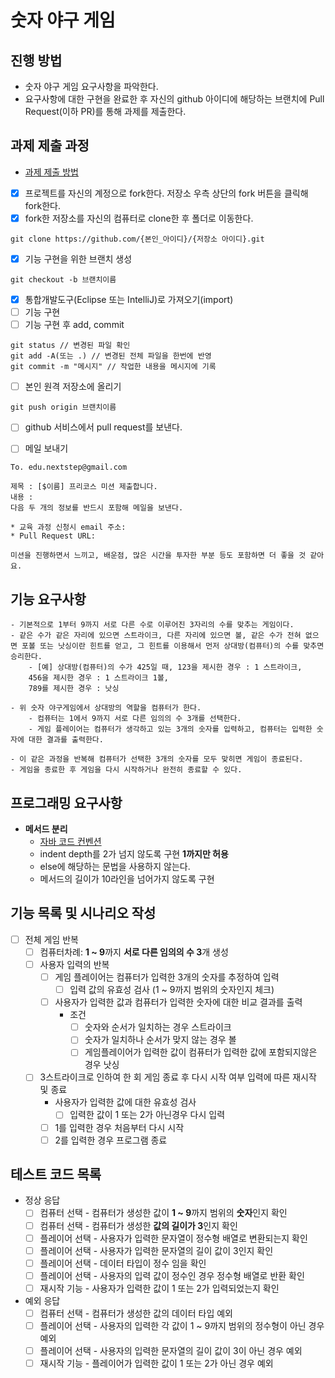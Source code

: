 # 숫자 야구 게임
## 진행 방법
* 숫자 야구 게임 요구사항을 파악한다.
* 요구사항에 대한 구현을 완료한 후 자신의 github 아이디에 해당하는 브랜치에 Pull Request(이하 PR)를 통해 과제를 제출한다.

## 과제 제출 과정
* [과제 제출 방법](https://github.com/next-step/nextstep-docs/tree/master/precourse)

- [x] 프로젝트를 자신의 계정으로 fork한다. 저장소 우측 상단의 fork 버튼을 클릭해 fork한다.
- [x] fork한 저장소를 자신의 컴퓨터로 clone한 후 폴더로 이동한다.
```
git clone https://github.com/{본인_아이디}/{저장소 아이디}.git
```
- [x] 기능 구현을 위한 브랜치 생성
```
git checkout -b 브랜치이름
```
- [x] 통합개발도구(Eclipse 또는 IntelliJ)로 가져오기(import)
- [ ] 기능 구현
- [ ] 기능 구현 후 add, commit
```
git status // 변경된 파일 확인
git add -A(또는 .) // 변경된 전체 파일을 한번에 반영
git commit -m "메시지" // 작업한 내용을 메시지에 기록
```
- [ ] 본인 원격 저장소에 올리기
```
git push origin 브랜치이름
```
- [ ] github 서비스에서 pull request를 보낸다.

- [ ] 메일 보내기
```
To. edu.nextstep@gmail.com

제목 : [$이름] 프리코스 미션 제출합니다.
내용 : 
다음 두 개의 정보를 반드시 포함해 메일을 보낸다.

* 교육 과정 신청시 email 주소: 
* Pull Request URL: 

미션을 진행하면서 느끼고, 배운점, 많은 시간을 투자한 부분 등도 포함하면 더 좋을 것 같아요.
```

## 기능 요구사항
```text
- 기본적으로 1부터 9까지 서로 다른 수로 이루어진 3자리의 수를 맞추는 게임이다.
- 같은 수가 같은 자리에 있으면 스트라이크, 다른 자리에 있으면 볼, 같은 수가 전혀 없으면 포볼 또는 낫싱이란 힌트를 얻고, 그 힌트를 이용해서 먼저 상대방(컴퓨터)의 수를 맞추면 승리한다.
    - [예] 상대방(컴퓨터)의 수가 425일 때, 123을 제시한 경우 : 1 스트라이크, 
    456을 제시한 경우 : 1 스트라이크 1볼, 
    789를 제시한 경우 : 낫싱

- 위 숫자 야구게임에서 상대방의 역할을 컴퓨터가 한다. 
    - 컴퓨터는 1에서 9까지 서로 다른 임의의 수 3개를 선택한다. 
    - 게임 플레이어는 컴퓨터가 생각하고 있는 3개의 숫자를 입력하고, 컴퓨터는 입력한 숫자에 대한 결과를 출력한다.

- 이 같은 과정을 반복해 컴퓨터가 선택한 3개의 숫자를 모두 맞히면 게임이 종료된다. 
- 게임을 종료한 후 게임을 다시 시작하거나 완전히 종료할 수 있다.
```

## 프로그래밍 요구사항
- **메서드 분리**
    - [자바 코드 컨벤션](https://naver.github.io/hackday-conventions-java/)
    - indent depth를 2가 넘지 않도록 구현 **1까지만 허용**
    - else에 해당하는 문법을 사용하지 않는다.
    - 메서드의 길이가 10라인을 넘어가지 않도록 구현

## 기능 목록 및 시나리오 작성
- [ ] 전체 게임 반복
    - [ ] 컴퓨터차례: **1 ~ 9**까지 **서로 다른 임의의 수 3**개 생성
    - [ ] 사용자 입력의 반복
        - [ ] 게임 플레이어는 컴퓨터가 입력한 3개의 숫자를 추정하여 입력
            - [ ] 입력 값의 유효성 검사 (1 ~ 9까지 범위의 숫자인지 체크)

        - [ ] 사용자가 입력한 값과 컴퓨터가 입력한 숫자에 대한 비교 결과를 출력
            - 조건
                - [ ] 숫자와 순서가 일치하는 경우 스트라이크
                - [ ] 숫자가 일치하나 순서가 맞지 않는 경우 볼
                - [ ] 게임플레이어가 입력한 값이 컴퓨터가 입력한 값에 포함되지않은 경우 낫싱

    - [ ] 3스트라이크로 인하여 한 회 게임 종료 후 다시 시작 여부 입력에 따른 재시작 및 종료
        - 사용자가 입력한 값에 대한 유효성 검사
            - [ ] 입력한 값이 1 또는 2가 아닌경우 다시 입력
        - [ ] 1를 입력한 경우 처음부터 다시 시작 
        - [ ] 2를 입력한 경우 프로그램 종료

## 테스트 코드 목록
- 정상 응답
    - [ ] 컴퓨터 선택 - 컴퓨터가 생성한 값이 **1 ~ 9**까지 범위의 **숫자**인지 확인
    - [ ] 컴퓨터 선택 - 컴퓨터가 생성한 **값의 길이가 3**인지 확인
    - [ ] 플레이어 선택 - 사용자가 입력한 문자열이 정수형 배열로 변환되는지 확인
    - [ ] 플레이어 선택 - 사용자가 입력한 문자열의 길이 값이 3인지 확인
    - [ ] 플레이어 선택 - 데이터 타입이 정수 임을 확인
    - [ ] 플레이어 선택 - 사용자의 입력 값이 정수인 경우 정수형 배열로 반환 확인
    - [ ] 재시작 기능 - 사용자가 입력한 값이 1 또는 2가 입력되었는지 확인
- 예외 응답
    - [ ] 컴퓨터 선택 - 컴퓨터가 생성한 값의 데이터 타입 예외
    - [ ] 플레이어 선택 - 사용자의 입력한 각 값이 1 ~ 9까지 범위의 정수형이 아닌 경우 예외
    - [ ] 플레이어 선택 - 사용자의 입력한 문자열의 길이 값이 3이 아닌 경우 예외
    - [ ] 재시작 기능 - 플레이어가 입력한 값이 1 또는 2가 아닌 경우 예외
